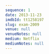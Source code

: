 ```yaml
---
sequence: 1
date: 2013-11-23
imdbId: tt1258197
slug: exam-2009
venue: null
venueNotes: null
medium: Netflix
mediumNotes: null
---
```


